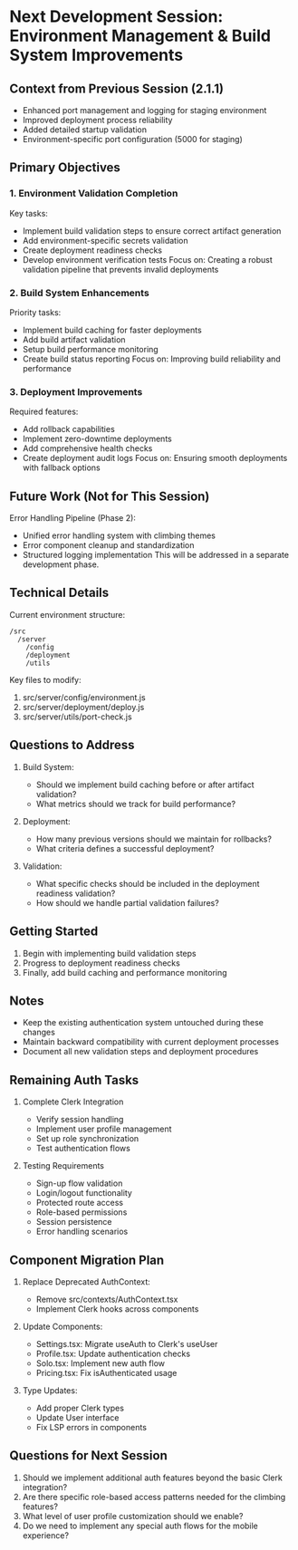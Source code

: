 # Next Development Session: Environment Management & Build System Improvements

## Context from Previous Session (2.1.1)
- Enhanced port management and logging for staging environment
- Improved deployment process reliability
- Added detailed startup validation
- Environment-specific port configuration (5000 for staging)

## Primary Objectives

### 1. Environment Validation Completion
Key tasks:
- Implement build validation steps to ensure correct artifact generation
- Add environment-specific secrets validation
- Create deployment readiness checks
- Develop environment verification tests
Focus on: Creating a robust validation pipeline that prevents invalid deployments

### 2. Build System Enhancements
Priority tasks:
- Implement build caching for faster deployments
- Add build artifact validation
- Setup build performance monitoring
- Create build status reporting
Focus on: Improving build reliability and performance

### 3. Deployment Improvements
Required features:
- Add rollback capabilities
- Implement zero-downtime deployments
- Add comprehensive health checks
- Create deployment audit logs
Focus on: Ensuring smooth deployments with fallback options

## Future Work (Not for This Session)
Error Handling Pipeline (Phase 2):
- Unified error handling system with climbing themes
- Error component cleanup and standardization
- Structured logging implementation
This will be addressed in a separate development phase.

## Technical Details
Current environment structure:
```
/src
  /server
    /config
    /deployment
    /utils
```

Key files to modify:
1. src/server/config/environment.js
2. src/server/deployment/deploy.js
3. src/server/utils/port-check.js

## Questions to Address
1. Build System:
   - Should we implement build caching before or after artifact validation?
   - What metrics should we track for build performance?

2. Deployment:
   - How many previous versions should we maintain for rollbacks?
   - What criteria defines a successful deployment?

3. Validation:
   - What specific checks should be included in the deployment readiness validation?
   - How should we handle partial validation failures?

## Getting Started
1. Begin with implementing build validation steps
2. Progress to deployment readiness checks
3. Finally, add build caching and performance monitoring

## Notes
- Keep the existing authentication system untouched during these changes
- Maintain backward compatibility with current deployment processes
- Document all new validation steps and deployment procedures

## Remaining Auth Tasks
1. Complete Clerk Integration
   - Verify session handling
   - Implement user profile management
   - Set up role synchronization
   - Test authentication flows

2. Testing Requirements
   - Sign-up flow validation
   - Login/logout functionality
   - Protected route access
   - Role-based permissions
   - Session persistence
   - Error handling scenarios

## Component Migration Plan
1. Replace Deprecated AuthContext:
   - Remove src/contexts/AuthContext.tsx
   - Implement Clerk hooks across components

2. Update Components:
   - Settings.tsx: Migrate useAuth to Clerk's useUser
   - Profile.tsx: Update authentication checks
   - Solo.tsx: Implement new auth flow
   - Pricing.tsx: Fix isAuthenticated usage

3. Type Updates:
   - Add proper Clerk types
   - Update User interface
   - Fix LSP errors in components

## Questions for Next Session
1. Should we implement additional auth features beyond the basic Clerk integration?
2. Are there specific role-based access patterns needed for the climbing features?
3. What level of user profile customization should we enable?
4. Do we need to implement any special auth flows for the mobile experience?
